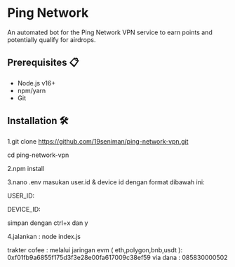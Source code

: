 # Ping Network 

An automated bot for the Ping Network VPN service to earn points and potentially qualify for airdrops.

## Prerequisites 📋

- Node.js v16+
- npm/yarn
- Git

## Installation 🛠️

1.git clone https://github.com/19seniman/ping-network-vpn.git

cd ping-network-vpn

2.npm install


3.nano .env
masukan user.id & device id dengan format dibawah ini:

USER_ID:

DEVICE_ID:

simpan dengan ctrl+x dan y

4.jalankan :
node index.js

trakter cofee :
melalui jaringan evm ( eth,polygon,bnb,usdt ):  0xf01fb9a6855f175d3f3e28e00fa617009c38ef59
via dana : 085830000502
